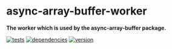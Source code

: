 # async-array-buffer-worker

**The worker which is used by the async-array-buffer package.**

[![tests](https://img.shields.io/travis/chrisguttandin/async-array-buffer-worker/master.svg?style=flat-square)](https://travis-ci.org/chrisguttandin/async-array-buffer-worker)
[![dependencies](https://img.shields.io/david/chrisguttandin/async-array-buffer-worker.svg?style=flat-square)](https://www.npmjs.com/package/async-array-buffer-worker)
[![version](https://img.shields.io/npm/v/async-array-buffer-worker.svg?style=flat-square)](https://www.npmjs.com/package/async-array-buffer-worker)
